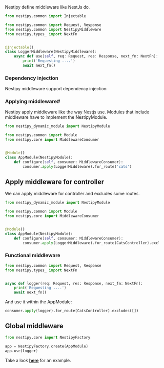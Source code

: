 Nestipy define middleware like NestJs do.

```python
from nestipy.common import Injectable

from nestipy.common import Request, Response
from nestipy.common import NestipyMiddleware
from nestipy.types_ import NextFn


@Injectable()
class LoggerMiddleware(NestipyMiddleware):
    async def use(self, req: Request, res: Response, next_fn: NextFn):
        print('Requesting ....')
        await next_fn()
```

### Dependency injection

Nestipy middleware support dependency injection

### Applying middleware#

Nestipy apply middleware like the way Nestjs use. Modules that include middleware have to implement the NestipyModule.

```python title='app_module.py'
from nestipy_dynamic_module import NestipyModule

from nestipy.common import Module
from nestipy.core import MiddlewareConsumer


@Module()
class AppModule(NestipyModule):
    def configure(self, consumer: MiddlewareConsumer):
        consumer.apply(LoggerMiddleware).for_route('cats')

```

## Apply middleware for controller

We can apply middleware for controller and excludes some routes.

```python title='app_module.py'
from nestipy_dynamic_module import NestipyModule

from nestipy.common import Module
from nestipy.core import MiddlewareConsumer


@Module()
class AppModule(NestipyModule):
    def configure(self, consumer: MiddlewareConsumer):
        consumer.apply(LoggerMiddleware).for_route(CatsController).excludes([])

```

### Functional middleware

```python
from nestipy.common import Request, Response
from nestipy.types_ import NextFn


async def logger(req: Request, res: Response, next_fn: NextFn):
    print('Requesting ....')
    await next_fn()
```

And use it within the AppModule:

```python
consumer.apply(logger).for_route(CatsController).excludes([])
```

## Global middleware

```python
from nestipy.core import NestipyFactory

app = NestipyFactory.create(AppModule)
app.use(logger)
```

Take a look **[here](https://github.com/nestipy/sample/tree/main/sample-app-middleware)** for an  example.

